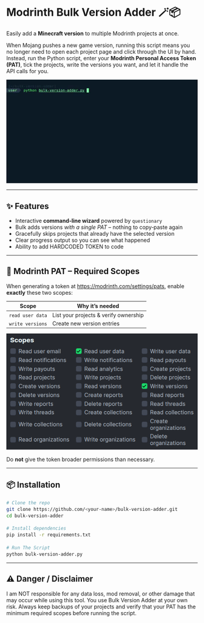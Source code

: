 # Modrinth Bulk Version Adder 🪄📦

Easily add a **Minecraft version** to multiple Modrinth projects at once.

When Mojang pushes a new game version, running this script means you no longer need to open each project page and click through the UI by hand.  
Instead, run the Python script, enter your **Modrinth Personal Access Token (PAT)**, tick the projects, write the versions you want, and let it handle the API calls for you.

![CLI demo](images/cli-demo.gif)

---

## ✨ Features

- Interactive **command‑line wizard** powered by `questionary`
- Bulk adds versions *with a single PAT* – nothing to copy‑paste again
- Gracefully skips projects that already have the selected version
- Clear progress output so you can see what happened
- Ability to add HARDCODED TOKEN to code

---

## 🔑 Modrinth PAT – Required Scopes

When generating a token at <https://modrinth.com/settings/pats>, enable **exactly** these two scopes:

| Scope | Why it’s needed |
|-------|-----------------|
| `read user data` | List your projects & verify ownership |
| `write versions` | Create new version entries |

![Modrinth PAT scopes](images/pat-scopes.png)

Do **not** give the token broader permissions than necessary.

---

## 📦 Installation

```bash
# Clone the repo
git clone https://github.com/<your‑name>/bulk-version-adder.git
cd bulk-version-adder

# Install dependencies
pip install -r requirements.txt

# Run The Script
python bulk-version-adder.py
```

---

## ⚠️ Danger / Disclaimer

I am NOT responsible for any data loss, mod removal, or other damage that may occur while using this tool.
You use Bulk Version Adder at your own risk. Always keep backups of your projects and verify that your PAT has the minimum required scopes before running the script.
